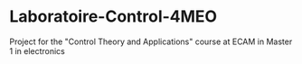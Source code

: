 # Laboratoire-Control-4MEO
Project for the "Control Theory and Applications" course at ECAM in Master 1 in electronics
